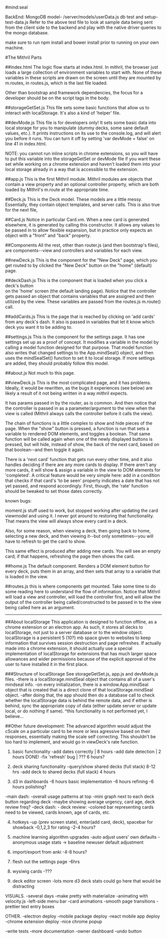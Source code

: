 
#mind:seal

BackEnd: MongoDB
model- /server/models/userData.js
db test and setup- test-data.js
Refer to the above test file to look at sample data being sent from the client side to the backend and play with the native driver queries to the mongo database.

make sure to run npm install and bower install prior to running on your own machine.

#The Mithril Parts

##index.html
The logic flow starts at index.html. In mithril, the browser
just loads a large collection of environment variables to start with.
None of these variables in these scripts are drawn on the screen until 
they are mounted by m.routes, in routes.js, which is the last file 
loaded.

Other than bootstrap and framework dependencies, the focus for a 
developer should be on the script tags in the body.

##storageGetSet.js
This file sets some basic functions that allow us to interact with
localStorage. It's also a kind of 'helper' file. 

##devMode.js
This file is for developers only! It sets some basic data into local 
storage for you to manipulate (dummy decks, some sane default values, 
etc.). It prints instructions on its use to the console.log, and will 
alert you before it runs. You can turn it off by setting 'var devMode = 
false' on line 41 in index.html.

NOTE: you cannot run inline scripts in chrome extensions, so you will 
have to put this variable into the storageGetSet or devMode file if 
you want these set while working on a chrome extension and haven't 
loaded them into your local storage already in a way that is accessible 
to the extension.

##app.js
This is the first Mithril module. Mithril modules are objects that
contain a view property and an optional controller property, which are 
both loaded by Mithril's m.route at the appropriate time.

##Deck.js
This is the Deck model. These models are a little messy. Essentially,
they contain object templates, and server calls. This is also true for 
the next file,

##Card.js
Notice in particular Card.vm. When a new card is generated elsewhere, 
it is generated by calling this constructor. It allows any values to be 
passed in to allow flexible expansion, but in practice only expects an
object with a "front" and "back" property.

##Components
All the rest, other than router.js (and then bootstrap's files), are
components--view and controllers and variables for each view.

##newDeck.js 
This is the component for the "New Deck" page, which you get routed to
by clicked the "New Deck" button on the "home" (default) page.

##deckDash.js
This is the component that is loaded when you click a deck's button  
on the 'home' screen (the default landing page). Notice that the 
controller gets passed an object that contains variables that are
assigned and then utilized by the view. These variables are passed
from the routes.js m.route() call. 

##addCards.js
This is the page that is reached by clicking on 'add cards' from any
deck's dash. It also is passed in variables that let it know which deck
you want it to be adding to.

##settings.js
This is the component for the settings page. It has one settings set up
as a proof of concept. It modifies a variable in the model by calling
a model function designed for that purpose. That model function also
writes that changed settings to the App.mindSeal() object, and then
uses the mindSealSet() function to set it to local storage. If more
settings are added, they should probably follow this model.

##about.js
Not much to this page. 

##viewDeck.js
This is the most complicated page, and it has problems. Ideally, it 
would be rewritten, as the bugs it experiences (see below) are likely a 
result of it not being written in a way mithril expects.

It has params passed in by the router, as is common. And then notice 
that the controller is passed in as a parameter/argument to the view 
when the view is called (Mithril always calls the controller before it
calls the view). 

The chain of functions is a little complex to show and hide pieces of
the page. When the "show" button is pressed, a function is run that
sets a variable to rendered DOM elements, and toggles a boolean. That 
same function will be called again when one of the newly displayed 
buttons is pressed, but will hide, instead of show, the back of the 
next card, based on that boolean--and then toggle it again.

There is a 'next card' function that gets run every other time, 
and it also handles deciding if there are any more cards to display.
If there aren't any more cards, it will show & assign a variable in the 
view to DOM elements for 'completed'. A critical feature would be
very simple here: add in a condition that checks if that card's 
'to be seen' property indicates a date that has not yet passed, 
and respond accordingly. First, though, the 'rate' function should
be tweaked to set those dates correctly.

known bugs:

moment.js stuff used to work, but stopped working after updating the 
card viewmodel and using it. I never got around to restoring that 
functionality. That means the view will always show every card in a deck.

Also, for some reason, when viewing a deck, then going back to home,
selecting a new deck, and then viewing it--but only sometimes--you
will have to refresh to get the card to show.

This same effect is produced after adding new cards. You will see an
empty card; if that happens, refreshing the page then shows the card.

##home.js
The default component. Renders a DOM element button for every deck, puts 
them in an array, and then sets that array to a variable that is loaded
in the view.

##routes.js
this is where components get mounted. Take some time to do some reading
here to understand the flow of information. Notice that Mithril will
load a view and controller, will load the controller first, and will
allow the output of the controller being called/constructed to be passed
in to the view being called here as an argument.

-----

##About localStorage
This application is designed to function offline, as a chrome extension
or an electron app. As such, it stores all decks to localStorage, not just
to a server database or to the window object. localStorage is a persistent
5 (10?) mb space given to websites to keep information that survives 
session destruction and page refreshes. If actually made into a chrome extension,
it should actually use a special implementation of localStorage for extensions
that has much larger space allowances and wider permissions because of 
the explicit approval of the user to have installed it in the first place.

###Structure of localStorage
See storageGetSet.js, app.js and devMode.js files.
-there is a localStorage.mindSeal object that contains all of a user's mindseal info. 
-on every initialization, there is a window.App.mindSeal object that is created that
is a direct clone of that localStorage.mindSeal object. 
-after doing that, the app should then do a database call to check whether the 
localStorage data is behind the remote data, and if either is behind, sync the 
appropriate copy of data (either update server or update local, or do nothing if same).
^this functionality is not performed yet, I believe...


##Other future development:
The advanced algorithm would adjust the cScale on a particular card to be
more or less agressive based on their responses, essentially making the
scale self correcting. This shouldn't be too hard to implement, and would 
go in viewDeck's rate function.

1. basic functionality
  -add dates correctly | 8 hours
  -add date detection  | 2 hours
  DONE! -fix 'refresh' bug   | ??? 6 hours?




2. deck sharing functionality 
  -query/show shared decks (full stack) 8-12 hrs
  -add deck to shared decks (full stack) 4 hours

3. d3 in dashboards
  -6 hours basic implementation
  -6 hours refining
  -6 hours polishing?

  -main dash:
    -overall usage patterns at top
    -mini graph next to each deck button regarding deck
      -maybe showing average urgency, card age, deck review freq?
  -deck dash:
    -
  deck review:
    -colored bar representing cards need to be viewed, cards known, age of cards, etc.

4. hotkeys
  -up (prev screen state), enter(add card, deck), spacebar for showback
  -0,1,2,3 for rating
  -2-4 hours?

9. machine learning algorithm upgrades
  -auto adjust users' own defaults
  -anonymous usage stats -> baseline newuser default adjustment




5. import/export from anki
  -4-8 hours?

6. flesh out the settings page
  -6hrs

7. wysiwig cards
  -???

8. deck editor screen
  -lots more d3 deck stats could go here that would be distracting


VISUALS. 
  -several days
  -make pretty with materialize 
  -animating with velocity.js
  -left-side menu bar
  -card animations
  -smooth page transitions
  -prettier text entry boxes

OTHER.
  -electron deploy
  -mobile package deploy
  -react mobile app deploy
  -chrome extension deploy
    -nice chrome popup

  -write tests
  -more documentation
  -owner dashboard
  -undo button
